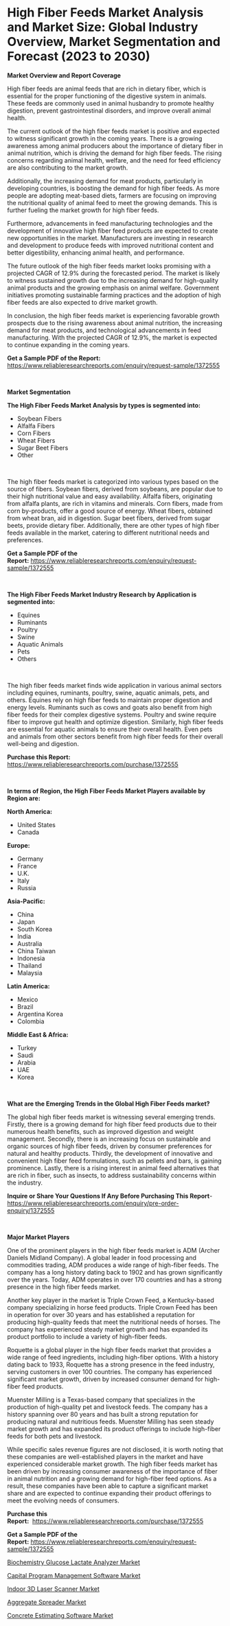<p><h1>High Fiber Feeds Market Analysis and Market Size: Global Industry Overview, Market Segmentation and Forecast (2023 to 2030)</h1></p><p><strong>Market Overview and Report Coverage</strong></p>
<p><p>High fiber feeds are animal feeds that are rich in dietary fiber, which is essential for the proper functioning of the digestive system in animals. These feeds are commonly used in animal husbandry to promote healthy digestion, prevent gastrointestinal disorders, and improve overall animal health.</p><p>The current outlook of the high fiber feeds market is positive and expected to witness significant growth in the coming years. There is a growing awareness among animal producers about the importance of dietary fiber in animal nutrition, which is driving the demand for high fiber feeds. The rising concerns regarding animal health, welfare, and the need for feed efficiency are also contributing to the market growth.</p><p>Additionally, the increasing demand for meat products, particularly in developing countries, is boosting the demand for high fiber feeds. As more people are adopting meat-based diets, farmers are focusing on improving the nutritional quality of animal feed to meet the growing demands. This is further fueling the market growth for high fiber feeds.</p><p>Furthermore, advancements in feed manufacturing technologies and the development of innovative high fiber feed products are expected to create new opportunities in the market. Manufacturers are investing in research and development to produce feeds with improved nutritional content and better digestibility, enhancing animal health, and performance.</p><p>The future outlook of the high fiber feeds market looks promising with a projected CAGR of 12.9% during the forecasted period. The market is likely to witness sustained growth due to the increasing demand for high-quality animal products and the growing emphasis on animal welfare. Government initiatives promoting sustainable farming practices and the adoption of high fiber feeds are also expected to drive market growth.</p><p>In conclusion, the high fiber feeds market is experiencing favorable growth prospects due to the rising awareness about animal nutrition, the increasing demand for meat products, and technological advancements in feed manufacturing. With the projected CAGR of 12.9%, the market is expected to continue expanding in the coming years.</p></p>
<p><strong>Get a Sample PDF of the Report:</strong> <a href="https://www.reliableresearchreports.com/enquiry/request-sample/1372555">https://www.reliableresearchreports.com/enquiry/request-sample/1372555</a></p>
<p>&nbsp;</p>
<p><strong>Market Segmentation</strong></p>
<p><strong>The High Fiber Feeds Market Analysis by types is segmented into:</strong></p>
<p><ul><li>Soybean Fibers</li><li>Alfalfa Fibers</li><li>Corn Fibers</li><li>Wheat Fibers</li><li>Sugar Beet Fibers</li><li>Other</li></ul></p>
<p>&nbsp;</p>
<p><p>The high fiber feeds market is categorized into various types based on the source of fibers. Soybean fibers, derived from soybeans, are popular due to their high nutritional value and easy availability. Alfalfa fibers, originating from alfalfa plants, are rich in vitamins and minerals. Corn fibers, made from corn by-products, offer a good source of energy. Wheat fibers, obtained from wheat bran, aid in digestion. Sugar beet fibers, derived from sugar beets, provide dietary fiber. Additionally, there are other types of high fiber feeds available in the market, catering to different nutritional needs and preferences.</p></p>
<p><strong>Get a Sample PDF of the Report:</strong>&nbsp;<a href="https://www.reliableresearchreports.com/enquiry/request-sample/1372555">https://www.reliableresearchreports.com/enquiry/request-sample/1372555</a></p>
<p>&nbsp;</p>
<p><strong>The High Fiber Feeds Market Industry Research by Application is segmented into:</strong></p>
<p><ul><li>Equines</li><li>Ruminants</li><li>Poultry</li><li>Swine</li><li>Aquatic Animals</li><li>Pets</li><li>Others</li></ul></p>
<p>&nbsp;</p>
<p><p>The high fiber feeds market finds wide application in various animal sectors including equines, ruminants, poultry, swine, aquatic animals, pets, and others. Equines rely on high fiber feeds to maintain proper digestion and energy levels. Ruminants such as cows and goats also benefit from high fiber feeds for their complex digestive systems. Poultry and swine require fiber to improve gut health and optimize digestion. Similarly, high fiber feeds are essential for aquatic animals to ensure their overall health. Even pets and animals from other sectors benefit from high fiber feeds for their overall well-being and digestion.</p></p>
<p><strong>Purchase this Report:</strong>&nbsp; <a href="https://www.reliableresearchreports.com/purchase/1372555">https://www.reliableresearchreports.com/purchase/1372555</a></p>
<p>&nbsp;</p>
<p><strong>In terms of Region, the High Fiber Feeds Market Players available by Region are:</strong></p>
<p>
    <p> <strong> North America: </strong>
        <ul>
            <li>United States</li>
            <li>Canada</li>
        </ul>
        </p> 
    <p> <strong> Europe: </strong>
        <ul>
            <li>Germany</li>
            <li>France</li>
            <li>U.K.</li>
            <li>Italy</li>
            <li>Russia</li>
        </ul>
        </p> 
    <p> <strong> Asia-Pacific: </strong>
        <ul>
            <li>China</li>
            <li>Japan</li>
            <li>South Korea</li>
            <li>India</li>
            <li>Australia</li>
            <li>China Taiwan</li>
            <li>Indonesia</li>
            <li>Thailand</li>
            <li>Malaysia</li>
        </ul>
        </p> 
    <p> <strong> Latin America: </strong>
        <ul>
            <li>Mexico</li>
            <li>Brazil</li>
            <li>Argentina Korea</li>
            <li>Colombia</li>
        </ul>
        </p> 
    <p> <strong> Middle East & Africa: </strong>
        <ul>
            <li>Turkey</li>
            <li>Saudi</li>
            <li>Arabia</li>
            <li>UAE</li>
            <li>Korea</li>
        </ul>
    </p>
    </p>
<p>&nbsp;</p>
<p><strong>What are the Emerging Trends in the Global High Fiber Feeds market?</strong></p>
<p><p>The global high fiber feeds market is witnessing several emerging trends. Firstly, there is a growing demand for high fiber feed products due to their numerous health benefits, such as improved digestion and weight management. Secondly, there is an increasing focus on sustainable and organic sources of high fiber feeds, driven by consumer preferences for natural and healthy products. Thirdly, the development of innovative and convenient high fiber feed formulations, such as pellets and bars, is gaining prominence. Lastly, there is a rising interest in animal feed alternatives that are rich in fiber, such as insects, to address sustainability concerns within the industry.</p></p>
<p><strong>Inquire or Share Your Questions If Any Before Purchasing This Report</strong>- <a href="https://www.reliableresearchreports.com/enquiry/pre-order-enquiry/1372555">https://www.reliableresearchreports.com/enquiry/pre-order-enquiry/1372555</a></p>
<p>&nbsp;</p>
<p><strong>Major Market Players</strong></p>
<p><p>One of the prominent players in the high fiber feeds market is ADM (Archer Daniels Midland Company). A global leader in food processing and commodities trading, ADM produces a wide range of high-fiber feeds. The company has a long history dating back to 1902 and has grown significantly over the years. Today, ADM operates in over 170 countries and has a strong presence in the high fiber feeds market.</p><p>Another key player in the market is Triple Crown Feed, a Kentucky-based company specializing in horse feed products. Triple Crown Feed has been in operation for over 30 years and has established a reputation for producing high-quality feeds that meet the nutritional needs of horses. The company has experienced steady market growth and has expanded its product portfolio to include a variety of high-fiber feeds.</p><p>Roquette is a global player in the high fiber feeds market that provides a wide range of feed ingredients, including high-fiber options. With a history dating back to 1933, Roquette has a strong presence in the feed industry, serving customers in over 100 countries. The company has experienced significant market growth, driven by increased consumer demand for high-fiber feed products.</p><p>Muenster Milling is a Texas-based company that specializes in the production of high-quality pet and livestock feeds. The company has a history spanning over 80 years and has built a strong reputation for producing natural and nutritious feeds. Muenster Milling has seen steady market growth and has expanded its product offerings to include high-fiber feeds for both pets and livestock.</p><p>While specific sales revenue figures are not disclosed, it is worth noting that these companies are well-established players in the market and have experienced considerable market growth. The high fiber feeds market has been driven by increasing consumer awareness of the importance of fiber in animal nutrition and a growing demand for high-fiber feed options. As a result, these companies have been able to capture a significant market share and are expected to continue expanding their product offerings to meet the evolving needs of consumers.</p></p>
<p><strong>Purchase this Report:</strong>&nbsp;&nbsp;<a href="https://www.reliableresearchreports.com/purchase/1372555">https://www.reliableresearchreports.com/purchase/1372555</a></p>
<p></p>
<p><strong>Get a Sample PDF of the Report:</strong>&nbsp;<a href="https://www.reliableresearchreports.com/enquiry/request-sample/1372555">https://www.reliableresearchreports.com/enquiry/request-sample/1372555</a></p>
<p><p><a href="https://github.com/Krish2023na/Market-Research-Report-List-1/blob/main/biochemistry-glucose-lactate-analyzer-market.md">Biochemistry Glucose Lactate Analyzer Market</a></p><p><a href="https://medium.com/@wadeodinnn745/capital-program-management-software-market-size-cagr-trends-2024-2030-8b367c959db7">Capital Program Management Software Market</a></p><p><a href="https://www.linkedin.com/pulse/indoor-3d-laser-scanner-market-insights-players-forecast-6mnfe/">Indoor 3D Laser Scanner Market</a></p><p><a href="https://www.linkedin.com/pulse/aggregate-spreader-market-size-share-global-analysis-report-9zaee/">Aggregate Spreader Market</a></p><p><a href="https://medium.com/@noewwade60/concrete-estimating-software-market-size-cagr-trends-2024-2030-7e7dee70dc98">Concrete Estimating Software Market</a></p></p>